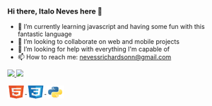 ### Hi there, Italo Neves here 👋

<!--
**ltaloNeves/ltaloNeves** is a ✨ _special_ ✨ repository because its `README.md` (this file) appears on your GitHub profile.

Here are some ideas to get you started:

- 🔭 I’m currently working on ...
- 🌱 I’m currently learning javascript and having some fun with this fantastic language
- 👯 I’m looking to collaborate on web and mobile projects
- 🤔 I’m looking for help with everything I'm capable of
- 💬 Ask me about ...
- 📫 How to reach me: nevessrichardsonn@gmail.com
- 😄 Pronouns: ...
- ⚡ Fun fact: ...
-->

- 🌱 I’m currently learning javascript and having some fun with this fantastic language
- 👯 I’m looking to collaborate on web and mobile projects
- 🤔 I’m looking for help with everything I'm capable of
- 📫 How to reach me: nevessrichardsonn@gmail.com


<div>
<a href ="https://github.com/ltaloNeves">
<img height = "180em" src = "https://github-readme-stats.vercel.app/api?username=ltaloNeves&show_icons=true&theme=midnight-purple&include_all_commits=true&count_private=true"/ >
<img height = "180em" src = "https://github-readme-stats.vercel.app/api/top-langs/?username=ltaloNeves&layout=compact&langs_count=16&theme=midnight-purple"/ >
</div>


<div style="display: inline_block"><br>
    <img align="center" alt="Rafa-HTML" height="30" width="40" src="https://raw.githubusercontent.com/devicons/devicon/master/icons/html5/html5-original.svg">
    <img align="center" alt="Rafa-CSS" height="30" width="40" src="https://raw.githubusercontent.com/devicons/devicon/master/icons/css3/css3-original.svg">
    <img align="center" alt="Rafa-Python" height="30" width="40" src="https://raw.githubusercontent.com/devicons/devicon/master/icons/python/python-original.svg">

</div>

 
